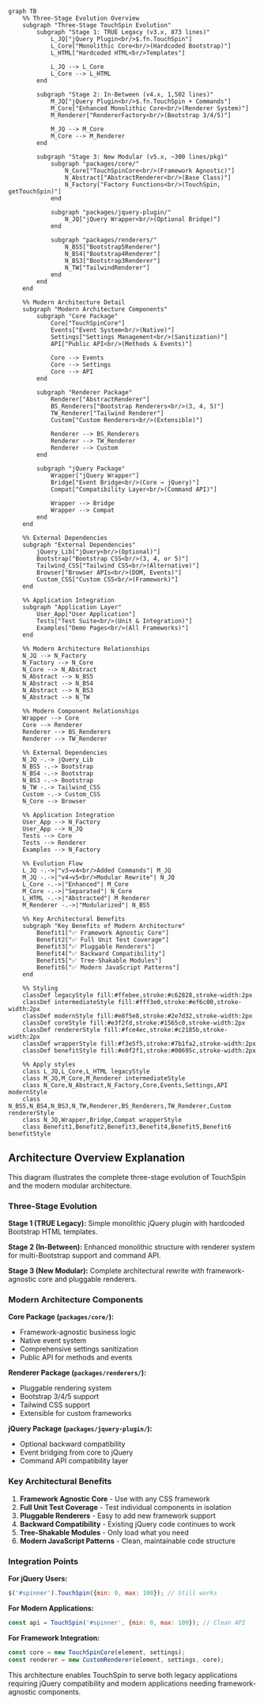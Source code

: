 ```mermaid
graph TB
    %% Three-Stage Evolution Overview
    subgraph "Three-Stage TouchSpin Evolution"
        subgraph "Stage 1: TRUE Legacy (v3.x, 873 lines)"
            L_JQ["jQuery Plugin<br/>$.fn.TouchSpin"]
            L_Core["Monolithic Core<br/>(Hardcoded Bootstrap)"]
            L_HTML["Hardcoded HTML<br/>Templates"]
            
            L_JQ --> L_Core
            L_Core --> L_HTML
        end
        
        subgraph "Stage 2: In-Between (v4.x, 1,502 lines)"
            M_JQ["jQuery Plugin<br/>$.fn.TouchSpin + Commands"]
            M_Core["Enhanced Monolithic Core<br/>(Renderer System)"]
            M_Renderer["RendererFactory<br/>(Bootstrap 3/4/5)"]
            
            M_JQ --> M_Core
            M_Core --> M_Renderer
        end
        
        subgraph "Stage 3: New Modular (v5.x, ~300 lines/pkg)"
            subgraph "packages/core/"
                N_Core["TouchSpinCore<br/>(Framework Agnostic)"]
                N_Abstract["AbstractRenderer<br/>(Base Class)"]
                N_Factory["Factory Functions<br/>(TouchSpin, getTouchSpin)"]
            end
            
            subgraph "packages/jquery-plugin/"
                N_JQ["jQuery Wrapper<br/>(Optional Bridge)"]
            end
            
            subgraph "packages/renderers/"
                N_BS5["Bootstrap5Renderer"]
                N_BS4["Bootstrap4Renderer"]
                N_BS3["Bootstrap3Renderer"]
                N_TW["TailwindRenderer"]
            end
        end
    end
    
    %% Modern Architecture Detail
    subgraph "Modern Architecture Components"
        subgraph "Core Package"
            Core["TouchSpinCore"]
            Events["Event System<br/>(Native)"]
            Settings["Settings Management<br/>(Sanitization)"]
            API["Public API<br/>(Methods & Events)"]
            
            Core --> Events
            Core --> Settings
            Core --> API
        end
        
        subgraph "Renderer Package"
            Renderer["AbstractRenderer"]
            BS_Renderers["Bootstrap Renderers<br/>(3, 4, 5)"]
            TW_Renderer["Tailwind Renderer"]
            Custom["Custom Renderers<br/>(Extensible)"]
            
            Renderer --> BS_Renderers
            Renderer --> TW_Renderer
            Renderer --> Custom
        end
        
        subgraph "jQuery Package"
            Wrapper["jQuery Wrapper"]
            Bridge["Event Bridge<br/>(Core → jQuery)"]
            Compat["Compatibility Layer<br/>(Command API)"]
            
            Wrapper --> Bridge
            Wrapper --> Compat
        end
    end
    
    %% External Dependencies
    subgraph "External Dependencies"
        jQuery_Lib["jQuery<br/>(Optional)"]
        Bootstrap["Bootstrap CSS<br/>(3, 4, or 5)"]
        Tailwind_CSS["Tailwind CSS<br/>(Alternative)"]
        Browser["Browser APIs<br/>(DOM, Events)"]
        Custom_CSS["Custom CSS<br/>(Framework)"]
    end
    
    %% Application Integration
    subgraph "Application Layer"
        User_App["User Application"]
        Tests["Test Suite<br/>(Unit & Integration)"]
        Examples["Demo Pages<br/>(All Frameworks)"]
    end
    
    %% Modern Architecture Relationships
    N_JQ --> N_Factory
    N_Factory --> N_Core
    N_Core --> N_Abstract
    N_Abstract --> N_BS5
    N_Abstract --> N_BS4
    N_Abstract --> N_BS3
    N_Abstract --> N_TW
    
    %% Modern Component Relationships
    Wrapper --> Core
    Core --> Renderer
    Renderer --> BS_Renderers
    Renderer --> TW_Renderer
    
    %% External Dependencies
    N_JQ -.-> jQuery_Lib
    N_BS5 -.-> Bootstrap
    N_BS4 -.-> Bootstrap
    N_BS3 -.-> Bootstrap
    N_TW -.-> Tailwind_CSS
    Custom -.-> Custom_CSS
    N_Core --> Browser
    
    %% Application Integration
    User_App --> N_Factory
    User_App --> N_JQ
    Tests --> Core
    Tests --> Renderer
    Examples --> N_Factory
    
    %% Evolution Flow
    L_JQ -.->|"v3→v4<br/>Added Commands"| M_JQ
    M_JQ -.->|"v4→v5<br/>Modular Rewrite"| N_JQ
    L_Core -.->|"Enhanced"| M_Core
    M_Core -.->|"Separated"| N_Core
    L_HTML -.->|"Abstracted"| M_Renderer
    M_Renderer -.->|"Modularized"| N_BS5
    
    %% Key Architectural Benefits
    subgraph "Key Benefits of Modern Architecture"
        Benefit1["✅ Framework Agnostic Core"]
        Benefit2["✅ Full Unit Test Coverage"]
        Benefit3["✅ Pluggable Renderers"]
        Benefit4["✅ Backward Compatibility"]
        Benefit5["✅ Tree-Shakable Modules"]
        Benefit6["✅ Modern JavaScript Patterns"]
    end
    
    %% Styling
    classDef legacyStyle fill:#ffebee,stroke:#c62828,stroke-width:2px
    classDef intermediateStyle fill:#fff3e0,stroke:#ef6c00,stroke-width:2px
    classDef modernStyle fill:#e8f5e8,stroke:#2e7d32,stroke-width:2px
    classDef coreStyle fill:#e3f2fd,stroke:#1565c0,stroke-width:2px
    classDef rendererStyle fill:#fce4ec,stroke:#c2185b,stroke-width:2px
    classDef wrapperStyle fill:#f3e5f5,stroke:#7b1fa2,stroke-width:2px
    classDef benefitStyle fill:#e0f2f1,stroke:#00695c,stroke-width:2px
    
    %% Apply styles
    class L_JQ,L_Core,L_HTML legacyStyle
    class M_JQ,M_Core,M_Renderer intermediateStyle
    class N_Core,N_Abstract,N_Factory,Core,Events,Settings,API modernStyle
    class N_BS5,N_BS4,N_BS3,N_TW,Renderer,BS_Renderers,TW_Renderer,Custom rendererStyle
    class N_JQ,Wrapper,Bridge,Compat wrapperStyle
    class Benefit1,Benefit2,Benefit3,Benefit4,Benefit5,Benefit6 benefitStyle
```

## Architecture Overview Explanation

This diagram illustrates the complete three-stage evolution of TouchSpin and the modern modular architecture.

### Three-Stage Evolution

**Stage 1 (TRUE Legacy):** Simple monolithic jQuery plugin with hardcoded Bootstrap HTML templates.

**Stage 2 (In-Between):** Enhanced monolithic structure with renderer system for multi-Bootstrap support and command API.

**Stage 3 (New Modular):** Complete architectural rewrite with framework-agnostic core and pluggable renderers.

### Modern Architecture Components

**Core Package (`packages/core/`):**
- Framework-agnostic business logic
- Native event system
- Comprehensive settings sanitization
- Public API for methods and events

**Renderer Package (`packages/renderers/`):**
- Pluggable rendering system
- Bootstrap 3/4/5 support
- Tailwind CSS support
- Extensible for custom frameworks

**jQuery Package (`packages/jquery-plugin/`):**
- Optional backward compatibility
- Event bridging from core to jQuery
- Command API compatibility layer

### Key Architectural Benefits

1. **Framework Agnostic Core** - Use with any CSS framework
2. **Full Unit Test Coverage** - Test individual components in isolation
3. **Pluggable Renderers** - Easy to add new framework support
4. **Backward Compatibility** - Existing jQuery code continues to work
5. **Tree-Shakable Modules** - Only load what you need
6. **Modern JavaScript Patterns** - Clean, maintainable code structure

### Integration Points

**For jQuery Users:**
```javascript
$('#spinner').TouchSpin({min: 0, max: 100}); // Still works
```

**For Modern Applications:**
```javascript
const api = TouchSpin('#spinner', {min: 0, max: 100}); // Clean API
```

**For Framework Integration:**
```javascript
const core = new TouchSpinCore(element, settings);
const renderer = new CustomRenderer(element, settings, core);
```

This architecture enables TouchSpin to serve both legacy applications requiring jQuery compatibility and modern applications needing framework-agnostic components.